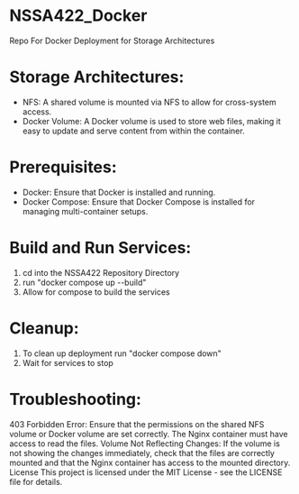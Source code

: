# NSSA422_Docker
Repo For Docker Deployment for Storage Architectures 

# Storage Architectures:
  - NFS: A shared volume is mounted via NFS to allow for cross-system access.
  - Docker Volume: A Docker volume is used to store web files, making it easy to update and serve content from within the container.
    
# Prerequisites:
  - Docker: Ensure that Docker is installed and running.
  - Docker Compose: Ensure that Docker Compose is installed for managing multi-container setups.

# Build and Run Services:
  1. cd into the NSSA422 Repository Directory
  2. run "docker compose up --build"
  3. Allow for compose to build the services

# Cleanup:
  1. To clean up deployment run "docker compose down"
  2. Wait for services to stop
     
# Troubleshooting: 
  403 Forbidden Error: Ensure that the permissions on the shared NFS volume or Docker volume are set correctly. The Nginx container must have access to read the files.
  Volume Not Reflecting Changes: If the volume is not showing the changes immediately, check that the files are correctly mounted and that the Nginx container has access to the mounted directory.
License
This project is licensed under the MIT License - see the LICENSE file for details.

